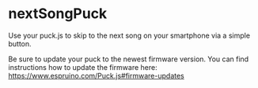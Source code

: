 # nextSongPuck
Use your puck.js to skip to the next song on your smartphone via a simple button.

Be sure to update your puck to the newest firmware version. You can find instructions how to update the firmware here: https://www.espruino.com/Puck.js#firmware-updates
